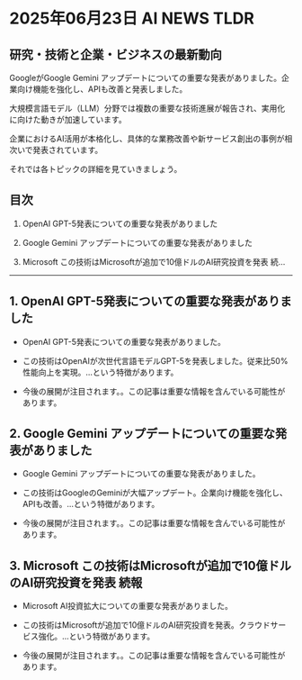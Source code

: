 # 2025年06月23日 AI NEWS TLDR

## 研究・技術と企業・ビジネスの最新動向

GoogleがGoogle Gemini アップデートについての重要な発表がありました。企業向け機能を強化し、APIも改善と発表しました。

大規模言語モデル（LLM）分野では複数の重要な技術進展が報告され、実用化に向けた動きが加速しています。

企業におけるAI活用が本格化し、具体的な業務改善や新サービス創出の事例が相次いで発表されています。

それでは各トピックの詳細を見ていきましょう。

## 目次

1. OpenAI GPT-5発表についての重要な発表がありました

2. Google Gemini アップデートについての重要な発表がありました

3. Microsoft この技術はMicrosoftが追加で10億ドルのAI研究投資を発表 続…

---

## 1. OpenAI GPT-5発表についての重要な発表がありました

- OpenAI GPT-5発表についての重要な発表がありました。

- この技術はOpenAIが次世代言語モデルGPT-5を発表しました。従来比50%性能向上を実現。...という特徴があります。

- 今後の展開が注目されます。。この記事は重要な情報を含んでいる可能性があります。

## 2. Google Gemini アップデートについての重要な発表がありました

- Google Gemini アップデートについての重要な発表がありました。

- この技術はGoogleのGeminiが大幅アップデート。企業向け機能を強化し、APIも改善。...という特徴があります。

- 今後の展開が注目されます。。この記事は重要な情報を含んでいる可能性があります。

## 3. Microsoft この技術はMicrosoftが追加で10億ドルのAI研究投資を発表 続報

- Microsoft AI投資拡大についての重要な発表がありました。

- この技術はMicrosoftが追加で10億ドルのAI研究投資を発表。クラウドサービス強化。...という特徴があります。

- 今後の展開が注目されます。。この記事は重要な情報を含んでいる可能性があります。

